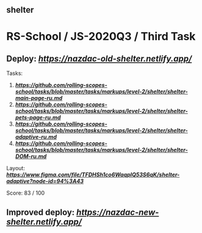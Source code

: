 ## shelter

# RS-School / JS-2020Q3 / Third Task

## Deploy:   ***https://nazdac-old-shelter.netlify.app/***


Tasks:
1. ***https://github.com/rolling-scopes-school/tasks/blob/master/tasks/markups/level-2/shelter/shelter-main-page-ru.md***
2. ***https://github.com/rolling-scopes-school/tasks/blob/master/tasks/markups/level-2/shelter/shelter-pets-page-ru.md***
3. ***https://github.com/rolling-scopes-school/tasks/blob/master/tasks/markups/level-2/shelter/shelter-adaptive-ru.md***
4. ***https://github.com/rolling-scopes-school/tasks/blob/master/tasks/markups/level-2/shelter/shelter-DOM-ru.md***

Layout: ***https://www.figma.com/file/TFDHSh1co6WaqpIQ53S6qK/shelter-adaptive?node-id=94%3A43***

Score: 83 / 100

## Improved deploy: ***https://nazdac-new-shelter.netlify.app/***
